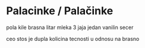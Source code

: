 # Palacinke / Palačinke

pola kile brasna
litar mleka
3 jaja 
jedan vanilin secer

ceo stos je dupla kolicina tecnosti u odnosu na brasno
